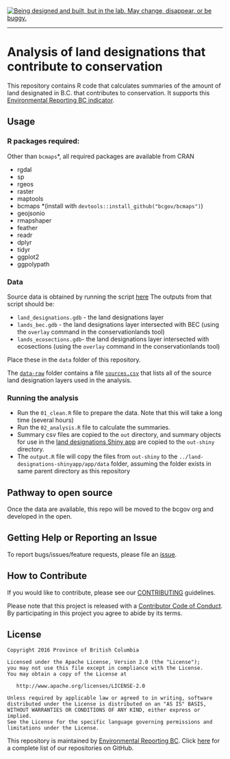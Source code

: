
<!-- README.md is generated from README.Rmd. Please edit that file -->
<div id="devex-badge"><a rel="Exploration" href="https://github.com/BCDevExchange/docs/blob/master/discussion/projectstates.md"><img alt="Being designed and built, but in the lab. May change, disappear, or be buggy." style="border-width:0" src="https://assets.bcdevexchange.org/images/badges/exploration.svg" title="Being designed and built, but in the lab. May change, disappear, or be buggy." /></a></div>

------------------------------------------------------------------------

Analysis of land designations that contribute to conservation
=============================================================

This repository contains R code that calculates summaries of the amount of land designated in B.C. that contributes to conservation. It supports this [Environmental Reporting BC indicator]().

Usage
-----

### R packages required:

Other than `bcmaps`\*, all required packages are available from CRAN

-   rgdal
-   sp
-   rgeos
-   raster
-   maptools
-   bcmaps \*(install with `devtools::install_github("bcgov/bcmaps")`)
-   geojsonio
-   rmapshaper
-   feather
-   readr
-   dplyr
-   tidyr
-   ggplot2
-   ggpolypath

### Data

Source data is obtained by running the script [here](https://github.com/bcgov/conservationlands) The outputs from that script should be:

-   `land_designations.gdb` - the land designations layer
-   `lands_bec.gdb` - the land designations layer intersected with BEC (using the `overlay` command in the conservationlands tool)
-   `lands_ecosections.gdb`- the land designations layer intersected with ecosections (using the `overlay` command in the conservationlands tool)

Place these in the `data` folder of this repository.

The [`data-raw`](data-raw) folder contains a file [`sources.csv`](data-raw/sources.csv) that lists all of the source land designation layers used in the analysis.

### Running the analysis

-   Run the `01_clean.R` file to prepare the data. Note that this will take a long time (several hours)
-   Run the `02_analysis.R` file to calculate the summaries.
-   Summary csv files are copied to the `out` directory, and summary objects for use in the [land designations Shiny app](https://github.com/bcgov/land-designations-shinyapp) are copied to the `out-shiny` directory.
-   The `output.R` file will copy the files from `out-shiny` to the `../land-designations-shinyapp/app/data` folder, assuming the folder exists in same parent directory as this repository

Pathway to open source
----------------------

Once the data are available, this repo will be moved to the bcgov org and developed in the open.

Getting Help or Reporting an Issue
----------------------------------

To report bugs/issues/feature requests, please file an [issue](https://github.com/bcgov-c/land-designations-indicator/issues/).

How to Contribute
-----------------

If you would like to contribute, please see our [CONTRIBUTING](CONTRIBUTING.md) guidelines.

Please note that this project is released with a [Contributor Code of Conduct](CODE_OF_CONDUCT.md). By participating in this project you agree to abide by its terms.

License
-------

    Copyright 2016 Province of British Columbia

    Licensed under the Apache License, Version 2.0 (the "License");
    you may not use this file except in compliance with the License.
    You may obtain a copy of the License at 

       http://www.apache.org/licenses/LICENSE-2.0

    Unless required by applicable law or agreed to in writing, software
    distributed under the License is distributed on an "AS IS" BASIS,
    WITHOUT WARRANTIES OR CONDITIONS OF ANY KIND, either express or implied.
    See the License for the specific language governing permissions and
    limitations under the License.

This repository is maintained by [Environmental Reporting BC](http://www2.gov.bc.ca/gov/content?id=FF80E0B985F245CEA62808414D78C41B). Click [here](https://github.com/bcgov/EnvReportBC-RepoList) for a complete list of our repositories on GitHub.

